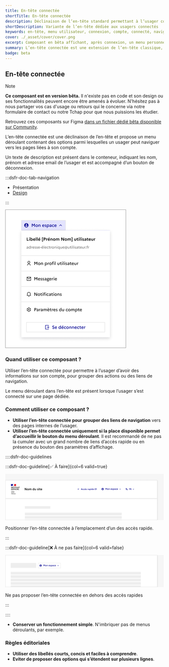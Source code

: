 ```yaml
---
title: En-tête connectée
shortTitle: En-tête connectée
description: Déclinaison de l’en-tête standard permettant à l’usager connecté d’accéder à son menu de navigation personnel.
shortDescription: Variante de l’en-tête dédiée aux usagers connectés
keywords: en-tête, menu utilisateur, connexion, compte, connecté, navigation, DSFR, bêta
cover: ./_asset/cover/cover.png
excerpt: Composant en bêta affichant, après connexion, un menu personnel dans l’en-tête avec liens, informations utilisateur et bouton de déconnexion.
summary: L’en-tête connectée est une extension de l’en-tête classique, permettant à un usager connecté d’accéder à un menu déroulant personnalisé. Elle affiche les informations de compte, un ensemble limité de liens de navigation et un bouton de déconnexion. Ce composant est encore en version bêta et n’existe pas en code pour l’instant. Il répond à des cas d’usage d’interface connectée mais ne doit pas remplacer une navigation complète dédiée à l’espace personnel.
badge: beta
---
```


## En-tête connectée

> [!NOTE]
> **Ce composant est en version bêta.** Il n'existe pas en code et son design ou ses fonctionnalités peuvent encore être amenés à évoluer. N'hésitez pas à nous partager vos cas d'usage ou retours qui le concerne via notre formulaire de contact ou notre Tchap pour que nous puissions les étudier.

Retrouvez ces composants sur Figma [dans un fichier dédié bêta disponible sur Community](https://www.figma.com/community/file/1096003483468520396).

L’en-tête connectée est une déclinaison de l’en-tête et propose un menu déroulant contenant des options parmi lesquelles un usager peut naviguer vers les pages liées à son compte.

Un texte de description est présent dans le conteneur, indiquant les nom, prénom et adresse email de l’usager et est accompagné d’un bouton de déconnexion.

:::dsfr-doc-tab-navigation

- Présentation
- [Design](./design/index.md)

:::

![](./_asset/presentation/presentation-1.png)

### Quand utiliser ce composant ?

Utiliser l’en-tête connectée pour permettre à l’usager d’avoir des informations sur son compte, pour grouper des actions ou des liens de navigation.

Le menu déroulant dans l’en-tête est présent lorsque l’usager s’est connecté sur une page dédiée.

### Comment utiliser ce composant ?

- **Utiliser l’en-tête connectée pour grouper des liens de navigation** vers des pages internes de l’usager.
- **Utiliser l’en-tête connectée uniquement si la place disponible permet d’accueillir le bouton du menu déroulant**. Il est recommandé de ne pas la cumuler avec un grand nombre de liens d’accès rapide ou en présence du bouton des paramètres d’affichage.

::::dsfr-doc-guidelines

:::dsfr-doc-guideline[✅ À faire]{col=6 valid=true}

![À faire](./_asset/use/do-1.png)

Positionner l’en-tête connectée à l’emplacement d’un des accès rapide.

:::

:::dsfr-doc-guideline[❌ À ne pas faire]{col=6 valid=false}

![À ne pas faire](./_asset/use/dont-1.png)

Ne pas proposer l’en-tête connectée en dehors des accès rapides

:::

::::

- **Conserver un fonctionnement simple**. N'imbriquer pas de menus déroulants, par exemple.

### Règles éditoriales

- **Utiliser des libellés courts, concis et faciles à comprendre**.
- **Eviter de proposer des options qui s’étendent sur plusieurs lignes**.